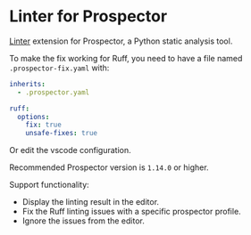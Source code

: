 # Linter for Prospector

[Linter](https://marketplace.visualstudio.com/items?itemName=fnando.linter) extension for Prospector, a Python static analysis tool.

To make the fix working for Ruff, you need to have a file named `.prospector-fix.yaml` with:

```yaml
inherits:
  - .prospector.yaml

ruff:
  options:
    fix: true
    unsafe-fixes: true
```

Or edit the vscode configuration.

Recommended Prospector version is `1.14.0` or higher.

Support functionality:
- Display the linting result in the editor.
- Fix the Ruff linting issues with a specific prospector profile.
- Ignore the issues from the editor.

